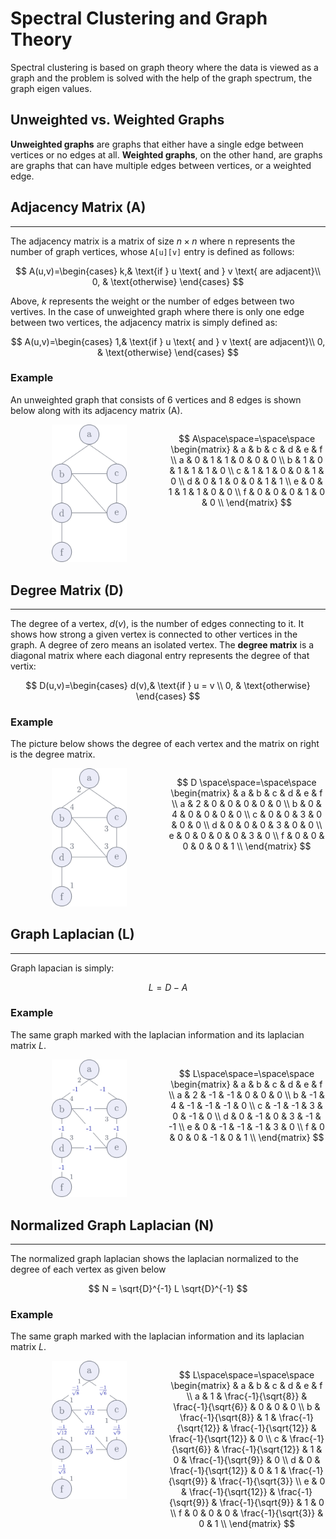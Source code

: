 
<script type="text/x-mathjax-config">
    // enable inline parsing with single $ instead of /
    MathJax.Hub.Config({
        tex2jax: {
            inlineMath: [['$','$'],['\\(','\\)']],
            displayMath: [ ['$$','$$'], ['\\[','\\]'] ],
            processEscapes: true
        },
    });
    $(document).on('previewUpdated',function() {
        setTimeout(function() {
                    MathJax.Hub.Queue(['Typeset',MathJax.Hub,'#MainContent']);
        },5);
    });
</script>
<script async src="https://cdnjs.cloudflare.com/ajax/libs/mathjax/2.7.5/latest.js?config=TeX-MML-AM_CHTML"></script>


# Spectral Clustering and Graph Theory
Spectral clustering is based on graph theory where the data is viewed as a graph and the problem is solved with the help of the graph spectrum, the graph eigen values. 

## Unweighted vs. Weighted Graphs
**Unweighted graphs** are graphs that either have a single edge between vertices or no edges at all. **Weighted graphs**, on the other hand, are graphs are graphs that can have multiple edges between vertices, or a weighted edge. 

## Adjacency Matrix (A)
---
The adjacency matrix is a matrix of size $n \times n$ where n represents the number of graph vertices, whose `A[u][v]` entry is defined as follows:

$$
A(u,v)=\begin{cases}
    k,& \text{if } u \text{ and } v \text{ are adjacent}\\
    0,              & \text{otherwise}
\end{cases}
$$

Above, $k$ represents the weight or the number of edges between two vertives. In the case of unweighted graph where there is only one edge between two vertices, the adjacency matrix is simply defined as: 

 $$
A(u,v)=\begin{cases}
    1,& \text{if } u \text{ and } v \text{ are adjacent}\\
    0,              & \text{otherwise}
\end{cases}
$$

<!---------------------------------------->

### Example
An unweighted graph that consists of 6 vertices and 8 edges is shown below along with its adjacency matrix (A).

<div align="center" style="display: flex;">
    <div style="flex: 50%;">
        <img src="../imgs/graph.png" width="120" title="graph">
    </div>
    <div style="flex: 50%;">

$$
A\space\space=\space\space
\begin{matrix}
  & a & b & c & d & e & f \\
a & 0 & 1 & 1 & 0 & 0 & 0 \\
b & 1 & 0 & 1 & 1 & 1 & 0 \\
c & 1 & 1 & 0 & 0 & 1 & 0 \\
d & 0 & 1 & 0 & 0 & 1 & 1 \\
e & 0 & 1 & 1 & 1 & 0 & 0 \\
f & 0 & 0 & 0 & 1 & 0 & 0 \\
\end{matrix}
$$
</div>
</div>

<p> </p> <p> </p>

<!-------------------------------------------------------------------------------->
## Degree Matrix (D)
---
The degree of a vertex, $d(v)$, is the number of edges connecting to it. It shows how strong a given vertex is connected to other vertices in the graph. A degree of zero means an isolated vertex. The **degree matrix** is a diagonal matrix where each diagonal entry represents the degree of that vertix:

$$
D(u,v)=\begin{cases}
    d(v),& \text{if  } u = v \\
    0,              & \text{otherwise}
\end{cases}
$$ 

### Example
The picture below shows the degree of each vertex and the matrix on right is the degree matrix.
<div align="center" style="display: flex;">
    <div style="flex: 50%;">
        <img src="../imgs/degree.png" width="120" title="">
    </div>
    <div style="flex: 50%;">

$$
D \space\space=\space\space
\begin{matrix}
  & a & b & c & d & e & f \\
a & 2 & 0 & 0 & 0 & 0 & 0 \\
b & 0 & 4 & 0 & 0 & 0 & 0 \\
c & 0 & 0 & 3 & 0 & 0 & 0 \\
d & 0 & 0 & 0 & 3 & 0 & 0 \\
e & 0 & 0 & 0 & 0 & 3 & 0 \\
f & 0 & 0 & 0 & 0 & 0 & 1 \\
\end{matrix}
$$
</div>
</div>

<p> </p> <p> </p>


<!-------------------------------------------------------------------------------->
## Graph Laplacian (L)
---
Graph lapacian is simply:

$$
L= D - A
$$ 

### Example
The same graph marked with the laplacian information and its laplacian matrix $L$.
<div align="center" style="display: flex;">
    <div style="flex: 50%;">
        <img src="../imgs/laplacian.png" width="120" title="">
    </div>
    <div style="flex: 50%;">

$$
L\space\space=\space\space
\begin{matrix}
  &  a &  b &  c &  d &  e &  f \\
a &  2 & -1 & -1 &  0 &  0 &  0 \\
b & -1 &  4 & -1 & -1 & -1 &  0 \\
c & -1 & -1 &  3 &  0 & -1 &  0 \\
d &  0 & -1 &  0 &  3 & -1 & -1 \\
e &  0 & -1 & -1 & -1 &  3 & 0 \\
f &  0 &  0 &  0 & -1 &  0 & 1 \\
\end{matrix}
$$
</div>
</div>

<p> </p> <p> </p>



<!-------------------------------------------------------------------------------->
## Normalized Graph Laplacian (N)
---
The normalized graph laplacian shows the laplacian normalized to the degree of each vertex as given below

$$
N = \sqrt{D}^{-1} L \sqrt{D}^{-1}
$$ 

### Example
The same graph marked with the laplacian information and its laplacian matrix $L$.
<div align="center" style="display: flex;">
    <div style="flex: 50%;">
        <img src="../imgs/normalized.png" width="120" title="">
    </div>
    <div style="flex: 50%;">

$$
L\space\space=\space\space
\begin{matrix}
  &  a &  b &  c &  d &  e &  f \\
a &  1 & \frac{-1}{\sqrt{8}} & \frac{-1}{\sqrt{6}} &  0 &  0 &  0 \\
b & \frac{-1}{\sqrt{8}} &  1 & \frac{-1}{\sqrt{12}} & \frac{-1}{\sqrt{12}} & \frac{-1}{\sqrt{12}} &  0 \\
c & \frac{-1}{\sqrt{6}} & \frac{-1}{\sqrt{12}} &  1 &  0 & \frac{-1}{\sqrt{9}} &  0 \\
d &  0 & \frac{-1}{\sqrt{12}} &  0 &  1 & \frac{-1}{\sqrt{9}} & \frac{-1}{\sqrt{3}} \\
e &  0 & \frac{-1}{\sqrt{12}} & \frac{-1}{\sqrt{9}} & \frac{-1}{\sqrt{9}} &  1 & 0 \\
f &  0 &  0 &  0 & \frac{-1}{\sqrt{3}} &  0 & 1 \\
\end{matrix}
$$
</div>
</div>

<p> </p> <p> </p>
